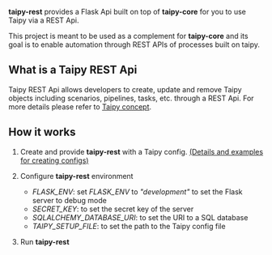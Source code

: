 __taipy-rest__ provides a Flask Api built on top of __taipy-core__ for you to use Taipy via a REST Api.

This project is meant to be used as a complement for __taipy-core__ and its goal is to enable automation through REST APIs of processes built on taipy.


## What is a Taipy REST Api

Taipy REST Api allows developers to create, update and remove Taipy objects including scenarios, pipelines, tasks, etc. through a REST Api. For more details please refer to [Taipy concept](../core/concepts/index.md).

## How it works

1. Create and provide **taipy-rest** with a Taipy config. [(Details and examples for creating configs)](../core/config/index.md)

2. Configure __taipy-rest__ environment
    - *FLASK_ENV*: set *FLASK_ENV* to _"development"_ to set the Flask server to debug mode
    - *SECRET_KEY*: to set the secret key of the server
    - *SQLALCHEMY_DATABASE_URI*: to set the URI to a SQL database
    - *TAIPY_SETUP_FILE*: to set the path to the Taipy config file

3. Run **taipy-rest**
